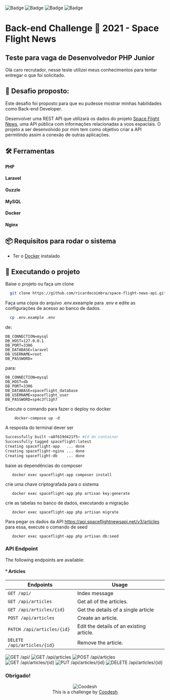 
![Badge](https://img.shields.io/badge/MySpaceFlightNewsAPI-1.0.0-%23542F61?style=for-the-badge)
![Badge](https://img.shields.io/badge/Laravel-v8.75-red?style=for-the-badge&logo=laravel)
![Badge](https://img.shields.io/badge/PHP-v^7.4|^8.0-%233570B2?style=for-the-badge&logo=php)
![Badge](https://img.shields.io/badge/Composer-v2.1.9-%238B4513?style=for-the-badge&logo=appveyor)

# Back-end Challenge 🏅 2021 - Space Flight News
## Teste para vaga de Desenvolvedor PHP Junior

Olá caro recrutador, nesse teste utilizei meus conhecimentos para tentar entregar o que foi solicitado.

## 🎯 Desafio proposto:

Este desafio foi proposto para que eu pudesse mostrar minhas habilidades como Back-end Developer.

Desenvolver uma REST API que utilizará os dados do projeto [Space Flight News](https://api.spaceflightnewsapi.net/v3/documentation), uma API pública com informações relacionadas a voos espaciais. 
O projeto a ser desenvolvido por mim tem como objetivo criar a API permitindo assim a conexão de outras aplicações.

## 🛠 Ferramentas

#### PHP
#### Laravel
#### Guzzle
#### MySQL
#### Docker
#### Nginx

## 📦 Requisitos para rodar o sistema

- Ter o [Docker](https://getcomposer.org/download/) instalado

## 🚀 Executando o projeto

Baixe o projeto ou faça um clone 

```bash
  git clone https://github.com/ricardocoimbra/space-flight-news-api.git
```

Faça uma cópia do arquivo .env.exeample para .env e edite as configurações de acesso ao banco de dados.
```bash
  cp .env.example .env
```

de:
```dotenv
DB_CONNECTION=mysql
DB_HOST=127.0.0.1
DB_PORT=3306
DB_DATABASE=laravel
DB_USERNAME=root
DB_PASSWORD=
```
para:

```dotenv
DB_CONNECTION=mysql
DB_HOST=db
DB_PORT=3306
DB_DATABASE=spaceflight_database
DB_USERNAME=spaceflight_user
DB_PASSWORD=sp4c3fl1gh7
```

Execute o comando para fazer o deploy no docker
```docker
    docker-compose up -d
```

A resposta do terminal dever ser
```bash
Successfully built <a8f619d421f5> #Id do container
Successfully tagged spaceflight:latest
Creating spaceflight-app   ... done
Creating spaceflight-nginx ... done
Creating spaceflight-db    ... done
```

baixe as dependências do composer 
```shell
   docker exec spaceflight-app composer install
```

crie uma chave criptografada para o sistema
```shell
   docker exec spaceflight-app php artisan key:generate
```

crie as tabelas no banco de dados, executando a migração
```shell
   docker exec spaceflight-app php artisan migrate 
```


Para pegar os dados da API https://api.spaceflightnewsapi.net/v3/articles para essa, execute o comando de seed 
```shell
   docker exec spaceflight-app php artisan db:seed
```

### API Endpoint

The following endpoints are available:
####  ° Articles
| Endpoints                             | Usage                                       | 
| ------------------------------------- | ------------------------------------------- | 
| `GET /api/`                           | Index message                               |
| `GET /api/articles`                   | Get all of the articles.                    |
| `GET /api/articles/{id}`              | Get the details of a single article         |
| `POST /api/articles`                  | Create an article.                          | 
| `PATCH /api/articles/{id}`            | Edit the details of an existing article.    | 
| `DELETE /api/articles/{id}`           | Remove the article.                         |


![GET /api/](https://github.com/ricardocoimbra/space-flight-news-api/blob/main/public/images/api_img_01.png)
![GET /api/articles](https://github.com/ricardocoimbra/space-flight-news-api/blob/main/public/images/api_img_02.png)
![POST /api/articles](https://github.com/ricardocoimbra/space-flight-news-api/blob/main/public/images/api_img_03.png)
![GET /api/articles/{id}](https://github.com/ricardocoimbra/space-flight-news-api/blob/main/public/images/api_img_04.png)
![PUT /api/articles/{id}](https://github.com/ricardocoimbra/space-flight-news-api/blob/main/public/images/api_img_05.png)
![DELETE /api/articles/{id}](https://github.com/ricardocoimbra/space-flight-news-api/blob/main/public/images/api_img_06.png)


### Obrigado!

<p align="center">
    <img src="https://coodesh.com/images/svg/logos/logo.svg" alt="Coodesh"><br>
    This is a challenge by <a href="https://coodesh.com/">Coodesh</a>
</p>
